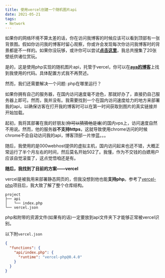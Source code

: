```yaml
---
title: 使用vercel创建一个随机图片api
date: 2021-05-21
tags: 
- Network
---
```


如果你的网络环境不算太差的话，你在访问我博客的时候应该可以看到顶部有一张背景图。假如你访问我的博客时留心观察，你或许会发现每次你访问我博客时的背景都是不一样的。如果你没玩够，或许你可以尝试[**点击这里**](https://api.vercel.zhullyb.top/api/randomtoppic.php)，我总共搜集了20张壁纸供诸位赏玩。

是的，这是使用php实现的随机图片api，托管于vercel，你可以在[**aya的博客**](https://note.aya1.top/#/4-phpapi)上找到我使用的代码。具体配置方式我不再赘述。

然而，我们还需要解决一个问题: php在哪里运行？

如果你拥有自己的服务器，在国内访问速度毫不逊色，那就好办了，直接扔自己服务器上即可。然而，我并没有。我需要找到一个在国内访问速度给力的地方来部署我的api，以确保访客在打开我的博客时可以在第一时间获取到图片的真实链接并开始加载。

起初，我将其部署在我的好朋友(~~你可以猜猜他是谁~~)的国内vps上，访问速度自然不用说。然而，他的服务器**不支持https**，这就导致使用chrome访问的时候chrome不会自动访问我的api，博客顶部一片惨蓝。。。

随后，我使用的是000webhost提供的虚拟主机，国内访问起来也还不错，大概正常运行了半个月左右的时间，然后莫名开始502了。我懂，作为不交钱的白嫖用户应该自觉滚蛋了，这点觉悟咱还是有。

**随后，我找到了目前的方案——vercel**

vercel是被我用来部署静态网页的，但我没想到他也能**支持php**。参考了[vercel-php](https://github.com/juicyfx/vercel-php)项目后，我大致了解了整个仓库结构。

```
project
├── api
│   └── index.php
└── vercel.json
```

php和附带的资源文件(如果有的话)一定要放到api文件夹下才能够正常被vercel识别。

以下附`vercel.json`

```json
{
  "functions": {
    "api/index.php": {
      "runtime": "vercel-php@0.4.0"
    }
  }
}
```

